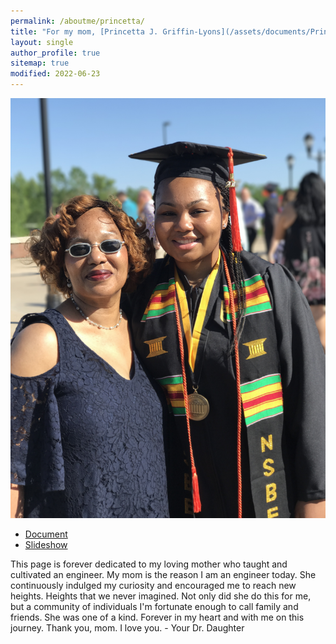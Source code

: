 ```yaml
---
permalink: /aboutme/princetta/
title: "For my mom, [Princetta J. Griffin-Lyons](/assets/documents/PrincettaLyons2022.pdf)"
layout: single
author_profile: true
sitemap: true
modified: 2022-06-23
---
```


![Graduation](/assets/images/family/MU_Graduation2017_64.JPG)
* [Document](/assets/documents/PrincettaLyons2022.pdf)
* [Slideshow](#photos)


This page is forever dedicated to my loving mother who taught and cultivated an engineer. My mom is the reason I am an engineer today. She continuously indulged my curiosity and encouraged me to reach new heights. Heights that we never imagined. Not only did she do this for me, but a community of individuals I'm fortunate enough to call family and friends. She was one of a kind. Forever in my heart and with me on this journey. Thank you, mom. I love you. - Your Dr. Daughter

<!-- ### Upload your photos of Princetta
If you have any photos of Princetta that you would like to see included in this forever dedication to her, please upload them here. -->
